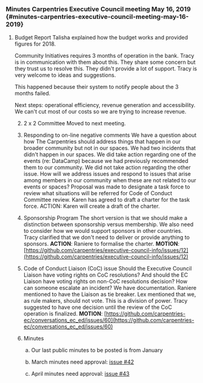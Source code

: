 ### Minutes Carpentries Executive Council meeting May 16, 2019 {#minutes-carpentries-executive-council-meeting-may-16-2019}



1. Budget Report 
   Talisha explained how the budget works and provided figures for 2018. 

   Community Initiatives requires 3 months of operation in the bank. Tracy is in communication with them about this. They share some concern but they trust us to resolve this. They didn't provide a lot of support. Tracy is very welcome to ideas and suggestions.

   This happened because their system to notify people about the 3 months failed. 

   Next steps: operational efficiency, revenue generation and accessibility. We can't cut most of our costs so we are trying to increase revenue.

   2. 2 x 2 Committee
      Moved to next meeting.

   3. Responding to on-line negative comments
      We have a question about how The Carpentries should address things that happen in our broader community but not in our spaces. We had two incidents that didn't happen in our spaces. We did take action regarding one of the events (re: DataCamp) because we had previously recommended them to our community. We did not take action regarding the other issue. How will we address issues and respond to issues that arise among members in our community when these are not related to our events or spaces? Proposal was made to designate a task force to review what situations will be referred for Code of Conduct Committee review. Karen has agreed to draft a charter for the task force. 
      ACTION: Karen will create a draft of the charter.

   4. Sponsorship Program
      The short version is that we should make a distinction between sponsorship versus membership. We also need to consider how we would support sponsors in other countries. 
      Tracy clarified that we don't need to deliver or provide anything to sponsors. 
      **ACTION**: Raniere to formalise the charter. 
      **MOTION**: [https://github.com/carpentries/executive-council-info/issues/12](https://github.com/carpentries/executive-council-info/issues/12)

   5. Code of Conduct Liaison (CoC) issue 
      Should the Executive Council Liaison have voting rights on CoC resolutions? And should the EC Liaison have voting rights on non-CoC resolutions decision? 
      How can someone escalate an incident? We have documentation. 
      Raniere mentioned to have the Liaison as tie breaker. 
      Lex mentioned that we, as rule makers, should not vote. This is a division of power. 
      Tracy suggested to have one decision until the review of the CoC operation is finalized. 
      **MOTION**: [https://github.com/carpentries-ec/conversations_ec_ed/issues/60](https://github.com/carpentries-ec/conversations_ec_ed/issues/60)

   6. Minutes 

      ​			a. Our last public minutes to be posted is from January

      ​     b.  March minutes need approval: [issue #42](https://github.com/carpentries/executive-council/issues/42)

      ​     c. April minutes need approval: [issue #43](https://github.com/carpentries/executive-council/issues/43)

      
